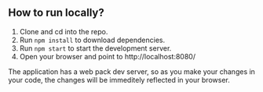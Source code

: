 


## How to run locally?

1. Clone and cd into the repo.
2. Run `npm install` to download dependencies.
3. Run `npm start` to start the development server.
4. Open your browser and point to http://localhost:8080/

The application has a web pack dev server, so as you make your changes in your code, the changes will be immeditely reflected in your browser.

